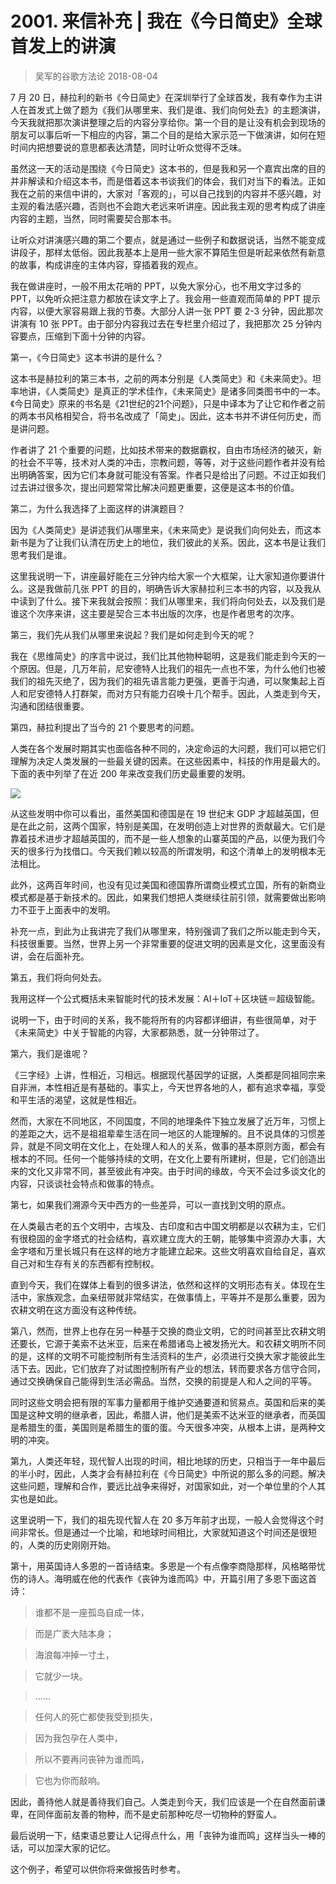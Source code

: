 # 2001. 来信补充 | 我在《今日简史》全球首发上的讲演
> 吴军的谷歌方法论
2018-08-04

7 月 20 日，赫拉利的新书《今日简史》在深圳举行了全球首发，我有幸作为主讲人在首发式上做了题为《我们从哪里来、我们是谁、我们向何处去》的主题演讲，今天我就把那次演讲整理之后的内容分享给你。第一个目的是让没有机会到现场的朋友可以事后听一下相应的内容，第二个目的是给大家示范一下做演讲，如何在短时间内把想要说的意思都表达清楚，同时让听众觉得不乏味。

虽然这一天的活动是围绕《今日简史》这本书的，但是我和另一个嘉宾出席的目的并非解读和介绍这本书，而是借着这本书谈我们的体会，我们对当下的看法。正如我在之前的来信中讲的，大家对「客观的」，可以自己找到的内容并不感兴趣，对主观的看法感兴趣，否则也不会跑大老远来听讲座。因此我主观的思考构成了讲座内容的主题，当然，同时需要契合那本书。

让听众对讲演感兴趣的第二个要点，就是通过一些例子和数据说话，当然不能变成讲段子，那样太低俗。因此我基本上是用一些大家不算陌生但是听起来依然有新意的故事，构成讲座的主体内容，穿插着我的观点。

我在做讲座时，一般不用太花哨的 PPT，以免大家分心，也不用文字过多的 PPT，以免听众把注意力都放在读文字上了。我会用一些直观而简单的 PPT 提示内容，以便大家容易跟上我的节奏。大部分人讲一张 PPT 要 2-3 分钟，因此那次讲演有 10 张 PPT。由于部分内容我过去在专栏里介绍过了，我把那次 25 分钟内容要点，压缩到下面十分钟的内容。

第一，《今日简史》这本书讲的是什么？

这本书是赫拉利的第三本书，之前的两本分别是《人类简史》和《未来简史》。坦率地讲，《人类简史》是真正的学术佳作，《未来简史》是诸多同类图书中的一本。《今日简史》原来的书名是《21世纪的21个问题》，只是中译本为了让它和作者之前的两本书风格相契合，将书名改成了「简史」。因此，这本书并不讲任何历史，而是讲问题。

作者讲了 21 个重要的问题，比如技术带来的数据霸权，自由市场经济的破灭，新的社会不平等，技术对人类的冲击，宗教问题，等等，对于这些问题作者并没有给出明确答案，因为它们本身就可能没有答案。作者只是给出了问题。不过正如我们过去讲过很多次，提出问题常常比解决问题更重要，这便是这本书的价值。

第二，为什么我选择了上面这样的讲演题目？

因为《人类简史》是讲述我们从哪里来，《未来简史》是说我们向何处去，而这本新书是为了让我们认清在历史上的地位，我们彼此的关系。因此，这本书是让我们思考我们是谁。

这里我说明一下，讲座最好能在三分钟内给大家一个大框架，让大家知道你要讲什么。这是我做前几张 PPT 的目的，明确告诉大家赫拉利三本书的内容，以及我从中读到了什么。接下来我就会按照：我们从哪里来，我们将向何处去，以及我们是谁这个次序来讲，这主要是契合三本书出版的次序，也是作者思考的次序。

第三，我们先从我们从哪里来说起？我们是如何走到今天的呢？

我在《思维简史》的序言中说过，我们比其他物种聪明，这是我们能走到今天的一个原因。但是，几万年前，尼安德特人比我们的祖先一点也不笨，为什么他们也被我们的祖先灭绝了，因为我们的祖先语言能力更强，更善于沟通，可以聚集起上百人和尼安德特人打群架，而对方只有能力召唤十几个帮手。因此，人类走到今天，沟通和团结很重要。

第四，赫拉利提出了当今的 21 个要思考的问题。

人类在各个发展时期其实也面临各种不同的，决定命运的大问题，我们可以把它们理解为决定人类发展的一些最关键的因素。在这些因素中，科技的作用是最大的。下面的表中列举了在近 200 年来改变我们历史最重要的发明。

![](https://raw.githubusercontent.com/dalong0514/selfstudy/master/图片链接/吴军/2019001.jpg)

从这些发明中你可以看出，虽然美国和德国是在 19 世纪末 GDP 才超越英国，但是在此之前，这两个国家，特别是美国，在发明创造上对世界的贡献最大。它们是靠着技术进步才超越英国的，而不是一些人想象的山寨英国的产品，以便为我们今天的很多行为找借口。今天我们赖以较高的所谓发明，和这个清单上的发明根本无法相比。

此外，这两百年时间，也没有见过美国和德国靠所谓商业模式立国，所有的新商业模式都是基于新技术的。因此，如果我们想把人类继续往前引领，就需要做出影响力不亚于上面表中的发明。

补充一点，到此为止我讲完了我们从哪里来，特别强调了我们之所以能走到今天，科技很重要。当然，世界上另一个非常重要的促进文明的因素是文化，这里面没有讲，会在后面补充。

第五，我们将向何处去。

我用这样一个公式概括未来智能时代的技术发展：AI＋IoT＋区块链＝超级智能。

说明一下，由于时间的关系，我不能将所有的内容都详细讲，有些很简单，对于《未来简史》中关于智能的内容，大家都熟悉，就一分钟带过了。

第六，我们是谁呢？

《三字经》上讲，性相近，习相远。根据现代基因学的证据，人类都是同祖同宗来自非洲，本性相近是有基础的。事实上，今天世界各地的人，都有追求幸福，享受和平生活的渴望，这就是性相近。

然而，大家在不同地区，不同国度，不同的地理条件下独立发展了近万年，习惯上的差距之大，远不是祖祖辈辈生活在同一地区的人能理解的。且不说具体的习惯差异，就是不同文明在文化上，在处理人和人的关系，做事的基本原则方面，都会有根本的不同。任何一个能够持续的文明，在文化上要有所建树，但是，它们创造出来的文化又非常不同，甚至彼此有冲突。由于时间的缘故，今天不会过多谈文化的内容，只谈谈社会特点和做事的特点。

第七，如果我们溯源今天中西方的一些差异，可以一直找到文明的原点。

在人类最古老的五个文明中，古埃及、古印度和古中国文明都是以农耕为主，它们有很稳固的金字塔式的社会结构，喜欢建立庞大的王朝，能够集中资源办大事，大金字塔和万里长城只有在这样的地方才能建立起来。这些文明喜欢自给自足，喜欢自己对和生存有关的东西都有控制权。

直到今天，我们在媒体上看到的很多讲法，依然和这样的文明形态有关。体现在生活中，家族观念，血亲纽带就非常结实，在做事情上，平等并不是那么重要，因为农耕文明在这方面没有这种传统。

第八，然而，世界上也存在另一种基于交换的商业文明，它的时间甚至比农耕文明还要长，它源于美索不达米亚，后来在希腊诸岛上被发扬光大。和农耕文明所不同的是，这样的文明不可能控制所有生活资料的生产，必须进行交换大家才能彼此生活下去。因此，它们放弃了对试图控制所有产业的想法，转而要求各方信守合同，通过交换确保自己能得到生活必需品。当然，交换的前提是人和人之间的平等。

同时这些文明会把有限的军事力量都用于维护交通要道和贸易点。英国和后来的美国是这种文明的继承者，因此，希腊人讲，他们是美索不达米亚的继承者，而英国是希腊生的蛋，美国则是希腊生的蛋的蛋。今天很多冲突，从根本上讲，是两种文明的冲突。

第九，人类还年轻，现代智人出现的时间，相比地球的历史，只相当于一年中最后的半小时，因此，人类才会有赫拉利在《今日简史》中所说的那么多的问题。解决这些问题，理解和合作，要远比战争来得好，对国家如此，对一个单位里的个人其实也是如此。

这里说明一下，我们的祖先现代智人在 20 多万年前才出现，一般人会觉得这个时间非常长。但是通过一个比喻，和地球时间相比，大家就知道这个时间还是很短的，人类的历史刚刚开始。

第十，用英国诗人多恩的一首诗结束。多恩是一个有点像李商隐那样，风格略带忧伤的诗人。海明威在他的代表作《丧钟为谁而鸣》中，开篇引用了多恩下面这首诗：

> 谁都不是一座孤岛自成一体，

> 而是广袤大陆本身；

> 海浪每冲掉一寸土，

> 它就少一块。

> ……

> 任何人的死亡都使我受到损失，

> 因为我包孕在人类中，

> 所以不要再问丧钟为谁而鸣，

> 它也为你而敲响。

因此，善待他人就是善待我们自己。人类走到今天，我们应该是一个在自然面前谦卑，在同伴面前友善的物种，而不是史前那种吃尽一切物种的野蛮人。

最后说明一下，结束语总要让人记得点什么，用「丧钟为谁而鸣」这样当头一棒的话，可以加深大家的记忆。

这个例子，希望可以供你将来做报告时参考。